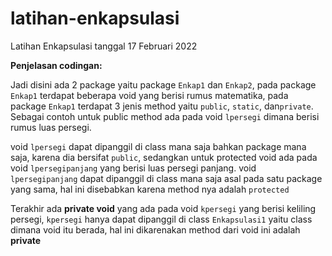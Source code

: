 # latihan-enkapsulasi
Latihan Enkapsulasi tanggal 17 Februari 2022

**Penjelasan codingan:**

Jadi disini ada 2 package yaitu package `Enkap1` dan `Enkap2`, pada package `Enkap1` terdapat beberapa void yang berisi rumus matematika, pada package `Enkap1` terdapat 3 jenis 
method yaitu `public`, `static`, dan`private`. Sebagai contoh untuk public method ada pada void `lpersegi` dimana berisi rumus luas persegi.

void `lpersegi` dapat dipanggil di class mana saja bahkan package mana saja, karena dia bersifat `public`, sedangkan untuk protected void ada pada void `lpersegipanjang` yang berisi
luas persegi panjang. void `lpersegipanjang` dapat dipanggil di class mana saja asal pada satu package yang sama, hal ini disebabkan karena method nya adalah `protected`

Terakhir ada **private void** yang ada pada void `kpersegi` yang berisi keliling persegi, `kpersegi` hanya dapat dipanggil di class `Enkapsulasi1` yaitu class dimana void itu berada,
hal ini dikarenakan method dari void ini adalah **private**
